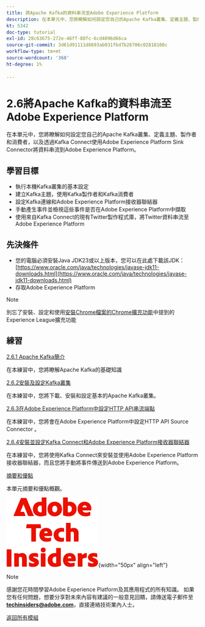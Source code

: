 ```yaml
---
title: 將Apache Kafka的資料串流至Adobe Experience Platform
description: 在本單元中，您將瞭解如何設定您自己的Apache Kafka叢集、定義主題、製作者和消費者，並使用Kafka Connect的Adobe Experience Platform Sink Connector將資料串流到Adobe Experience Platform。
kt: 5342
doc-type: tutorial
exl-id: 28c63675-272e-46ff-88fc-6cd4096d66ca
source-git-commit: 3d61d91111d8693ab031fbd7b26706c02818108c
workflow-type: tm+mt
source-wordcount: '368'
ht-degree: 1%

---
```


# 2.6將Apache Kafka的資料串流至Adobe Experience Platform

在本單元中，您將瞭解如何設定您自己的Apache Kafka叢集、定義主題、製作者和消費者，以及透過Kafka Connect使用Adobe Experience Platform Sink Connector將資料串流到Adobe Experience Platform。

## 學習目標

- 執行本機Kafka叢集的基本設定
- 建立Kafka主題，使用Kafka製作者和Kafka消費者
- 設定Kafka連線和Adobe Experience Platform接收器聯結器
- 手動產生事件並檢視這些事件是否在Adobe Experience Platform中擷取
- 使用來自Kafka Connect的現有Twitter製作程式庫，將Twitter資料串流至Adobe Experience Platform

## 先決條件

- 您的電腦必須安裝Java JDK23或以上版本，您可以在此處下載該JDK： [https://www.oracle.com/java/technologies/javase-jdk11-downloads.html](https://www.oracle.com/java/technologies/javase-jdk11-downloads.html)
- 存取Adobe Experience Platform

>[!NOTE]
>
>別忘了安裝、設定和使用[安裝Chrome檔案的Chrome擴充功能](../../../getting-started/gettingstarted/ex1.md)中提到的Experience League擴充功能

## 練習

[2.6.1 Apache Kafka簡介](./ex1.md)

在本練習中，您將瞭解Apache Kafka的基礎知識

[2.6.2安裝及設定Kafka叢集](./ex2.md)

在本練習中，您將下載、安裝和設定基本的Apache Kafka叢集。

[2.6.3在Adobe Experience Platform中設定HTTP API串流端點](./ex3.md)

在本練習中，您將會在Adobe Experience Platform中設定HTTP API Source Connector 。

[2.6.4安裝並設定Kafka Connect和Adobe Experience Platform接收器聯結器](./ex4.md)

在本練習中，您將使用Kafka Connect來安裝並使用Adobe Experience Platform接收器聯結器，而且您將手動將事件傳送到Adobe Experience Platform。

[摘要和優點](./summary.md)

本單元摘要和優點概觀。

![技術內部人士](./../../../../assets/images/techinsiders.png){width="50px" align="left"}

>[!NOTE]
>
>感謝您花時間學習Adobe Experience Platform及其應用程式的所有知識。 如果您有任何問題，想要分享對未來內容有建議的一般意見回饋，請傳送電子郵件至&#x200B;**techinsiders@adobe.com**，直接連絡技術業內人士。

[返回所有模組](./../../../../overview.md)
